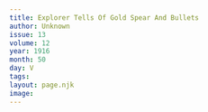 ```yaml
---
title: Explorer Tells Of Gold Spear And Bullets
author: Unknown
issue: 13
volume: 12
year: 1916
month: 50
day: V
tags:
layout: page.njk
image:
---
```



